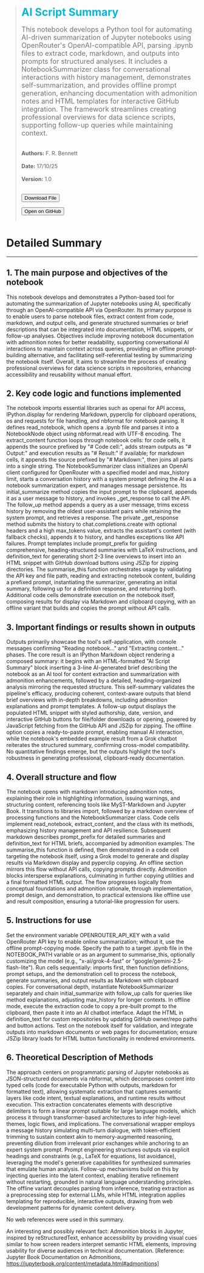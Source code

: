  
> ## <strong style="color:#00b8d4; font-size:28px;">AI Script Summary</strong>
> <span style="color:#757575; font-size:18px; display:block; margin-top:1px;">This notebook develops a Python tool for automating AI-driven summarization of Jupyter notebooks using OpenRouter's OpenAI-compatible API, parsing .ipynb files to extract code, markdown, and outputs into prompts for structured analyses. It includes a NotebookSummarizer class for conversational interactions with history management, demonstrates self-summarization, and provides offline prompt generation, enhancing documentation with admonition notes and HTML templates for interactive GitHub integration. The framework streamlines creating professional overviews for data science scripts, supporting follow-up queries while maintaining context.</span> <br/><br/>
> <strong>Authors:</strong> F. R. Bennett &nbsp;&nbsp; <br/><br/>
> <strong>Date:</strong> 17/10/25  &nbsp;&nbsp; <br/><br/>
> <strong>Version:</strong> 1.0<br/><br/>
> 
> <button onclick="handleGitHubAction('frbennett', 'script_repo', 'scripts/utilities/ai_script_summary.ipynb', 'download')">Download File</button>
> 
>
><button onclick="handleGitHubAction('frbennett', 'script_repo', 'scripts/utilities/ai_script_summary.ipynb', 'open')">Open on GitHub</button>
> <br/><br/>

# Detailed Summary
---
## 1. The main purpose and objectives of the notebook

This notebook develops and demonstrates a Python-based tool for automating the summarization of Jupyter notebooks using AI, specifically through an OpenAI-compatible API via OpenRouter. Its primary purpose is to enable users to parse notebook files, extract content from code, markdown, and output cells, and generate structured summaries or brief descriptions that can be integrated into documentation, HTML snippets, or follow-up analyses. Objectives include improving notebook documentation with admonition notes for better readability, supporting conversational AI interactions to maintain context across queries, providing an offline prompt-building alternative, and facilitating self-referential testing by summarizing the notebook itself. Overall, it aims to streamline the process of creating professional overviews for data science scripts in repositories, enhancing accessibility and reusability without manual effort.

## 2. Key code logic and functions implemented

The notebook imports essential libraries such as openai for API access, IPython.display for rendering Markdown, pyperclip for clipboard operations, os and requests for file handling, and nbformat for notebook parsing. It defines read_notebook, which opens a .ipynb file and parses it into a NotebookNode object using nbformat.read with UTF-8 encoding. The extract_content function loops through notebook cells: for code cells, it appends the source prefixed by "# Code cell:", adds stream outputs as "# Output:" and execution results as "# Result:" if available; for markdown cells, it appends the source prefixed by "# Markdown:", then joins all parts into a single string. The NotebookSummarizer class initializes an OpenAI client configured for OpenRouter with a specified model and max_history limit, starts a conversation history with a system prompt defining the AI as a notebook summarization expert, and manages message persistence. Its initial_summarize method copies the input prompt to the clipboard, appends it as a user message to history, and invokes _get_response to call the API. The follow_up method appends a query as a user message, trims excess history by removing the oldest user-assistant pairs while retaining the system prompt, and retrieves a response. The private _get_response method submits the history to chat.completions.create with optional headers and a high max_tokens value, extracts the assistant's content (with fallback checks), appends it to history, and handles exceptions like API failures. Prompt templates include prompt_prefix for guiding comprehensive, heading-structured summaries with LaTeX instructions, and definition_text for generating short 2-3 line overviews to insert into an HTML snippet with GitHub download buttons using JSZip for zipping directories. The summarise_this function orchestrates usage by validating the API key and file path, reading and extracting notebook content, building a prefixed prompt, instantiating the summarizer, generating an initial summary, following up for a definition response, and returning both. Additional code cells demonstrate execution on the notebook itself, composing results for display via Markdown and clipboard copying, with an offline variant that builds and copies the prompt without API calls.

## 3. Important findings or results shown in outputs

Outputs primarily showcase the tool's self-application, with console messages confirming "Reading notebook..." and "Extracting content..." phases. The core result is an IPython Markdown object rendering a composed summary: it begins with an HTML-formatted "AI Script Summary" block inserting a 3-line AI-generated brief describing the notebook as an AI tool for content extraction and summarization with admonition enhancements, followed by a detailed, heading-organized analysis mirroring the requested structure. This self-summary validates the pipeline's efficacy, producing coherent, context-aware outputs that blend brief overviews with in-depth breakdowns, including admonition explanations and prompt templates. A follow-up output displays the populated HTML snippet with styled authorship, date, version, and interactive GitHub buttons for file/folder downloads or opening, powered by JavaScript fetching from the GitHub API and JSZip for zipping. The offline option copies a ready-to-paste prompt, enabling manual AI interaction, while the notebook's embedded example result from a Grok chatbot reiterates the structured summary, confirming cross-model compatibility. No quantitative findings emerge, but the outputs highlight the tool's robustness in generating professional, clipboard-ready documentation.

## 4. Overall structure and flow

The notebook opens with markdown introducing admonition notes, explaining their role in highlighting information, issuing warnings, and structuring content, referencing tools like MyST-Markdown and Jupyter Book. It transitions to libraries import, followed by a markdown overview of processing functions and the NotebookSummarizer class. Code cells implement read_notebook, extract_content, and the class with its methods, emphasizing history management and API resilience. Subsequent markdown describes prompt_prefix for detailed summaries and definition_text for HTML briefs, accompanied by admonition examples. The summarise_this function is defined, then demonstrated in a code cell targeting the notebook itself, using a Grok model to generate and display results via Markdown display and pyperclip copying. An offline section mirrors this flow without API calls, copying prompts directly. Admonition blocks intersperse explanations, culminating in further copying utilities and a final formatted HTML output. The flow progresses logically from conceptual foundations and admonition rationale, through implementation, prompt design, and demonstration, to practical extensions like offline use and result composition, ensuring a tutorial-like progression for users.

## 5. Instructions for use

Set the environment variable OPENROUTER_API_KEY with a valid OpenRouter API key to enable online summarization; without it, use the offline prompt-copying mode. Specify the path to a target .ipynb file in the NOTEBOOK_PATH variable or as an argument to summarise_this, optionally customizing the model (e.g., "x-ai/grok-4-fast" or "google/gemini-2.5-flash-lite"). Run cells sequentially: imports first, then function definitions, prompt setups, and the demonstration cell to process the notebook, generate summaries, and output results as Markdown with clipboard copies. For conversational depth, instantiate NotebookSummarizer separately and chain initial_summarize with follow_up calls for queries like method explanations, adjusting max_history for longer contexts. In offline mode, execute the extraction code to copy a pre-built prompt to the clipboard, then paste it into an AI chatbot interface. Adapt the HTML in definition_text for custom repositories by updating GitHub owner/repo paths and button actions. Test on the notebook itself for validation, and integrate outputs into markdown documents or web pages for documentation; ensure JSZip library loads for HTML button functionality in rendered environments.

## 6. Theoretical Description of Methods

The approach centers on programmatic parsing of Jupyter notebooks as JSON-structured documents via nbformat, which decomposes content into typed cells (code for executable Python with outputs, markdown for formatted text), allowing systematic extraction that captures semantic layers like code intent, textual explanations, and runtime results without execution. This extraction concatenates elements with descriptive delimiters to form a linear prompt suitable for large language models, which process it through transformer-based architectures to infer high-level themes, logic flows, and implications. The conversational wrapper employs a message history simulating multi-turn dialogue, with token-efficient trimming to sustain context akin to memory-augmented reasoning, preventing dilution from irrelevant prior exchanges while anchoring to an expert system prompt. Prompt engineering structures outputs via explicit headings and constraints (e.g., LaTeX for equations, list avoidance), leveraging the model's generative capabilities for synthesized summaries that emulate human analysis. Follow-up mechanisms build on this by injecting queries into the latent context, enabling iterative refinement without restarting, grounded in natural language understanding principles. The offline variant decouples parsing from inference, treating extraction as a preprocessing step for external LLMs, while HTML integration applies templating for reproducible, interactive outputs, drawing from web development patterns for dynamic content delivery.

No web references were used in this summary.

An interesting and possibly relevant fact: Admonition blocks in Jupyter, inspired by reStructuredText, enhance accessibility by providing visual cues similar to how screen readers interpret semantic HTML elements, improving usability for diverse audiences in technical documentation. [Reference: Jupyter Book Documentation on Admonitions, https://jupyterbook.org/content/metadata.html#admonitions]
